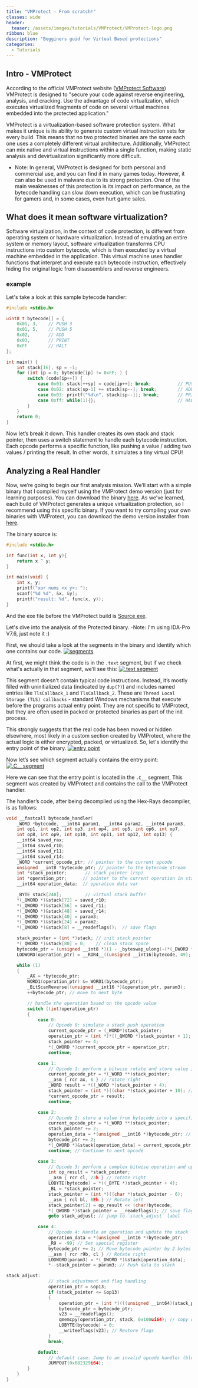```yaml
---
title: "VMProtect - From scratch!"
classes: wide
header:
  teaser: /assets/images/tutorials/VMProtect/VMProtect-logo.png
ribbon: blue
description: "Begginers guid for Virtual Based protections"
categories:
  - Tutorials
---
```

## Intro - VMProtect
According to the official VMProtect website ([VMProtect Software](https://vmpsoft.com/)) VMProtect is designed to "secure your code against reverse engineering, analysis, and cracking. Use the advantage of code virtualization, which executes virtualized fragments of code on several virtual machines embedded into the protected application."

VMProtect is a virtualization-based software protection system. 
What makes it unique is its ability to generate custom virtual instruction sets for every build. 
This means that no two protected binaries are the same each one uses a completely different virtual architecture. 
Additionally, VMProtect can mix native and virtual instructions within a single function, making static analysis and devirtualization significantly more difficult.

- Note: In general, VMProtect is designed for both personal and commercial use, and you can find it in many games today. However, it can also be used in malware due to its strong protection. One of the main weaknesses of this protection is its impact on performance, as the bytecode handling can slow down execution, which can be frustrating for gamers and, in some cases, even hurt game sales.

## What does it mean software virtualization?
Software virtualization, in the context of code protection, is different from operating system or hardware virtualization. 
Instead of emulating an entire system or memory layout, software virtualization transforms CPU instructions into custom bytecode, which is then executed by a virtual machine embedded in the application. 
This virtual machine uses handler functions that interpret and execute each bytecode instruction, effectively hiding the original logic from disassemblers and reverse engineers.

### example
Let's take a look at this sample bytecode handler:
```c
#include <stdio.h>

uint8_t bytecode[] = {
    0x01, 3,    // PUSH 3
    0x01, 5,    // PUSH 5
    0x02,       // ADD
    0x03,       // PRINT
    0xFF        // HALT
};

int main() {
    int stack[16], sp = -1;
    for (int ip = 0; bytecode[ip] != 0xFF; ) {
        switch (code[ip++]) {
            case 0x01: stack[++sp] = code[ip++]; break;          // PUSH
            case 0x02: stack[sp-1] += stack[sp--]; break;        // ADD
            case 0x03: printf("%d\n", stack[sp--]); break;       // PRINT
            case 0xff: while(1){};                               // HALT
        }
    }
    return 0;
}
```
Now let’s break it down. This handler creates its own stack and stack pointer, then uses a switch statement to handle each bytecode instruction. Each opcode performs a specific function, like pushing a value / adding two values / printing the result.
In other words, it simulates a tiny virtual CPU!

## Analyzing a Real Handler
Now, we’re going to begin our first analysis mission. We’ll start with a simple binary that I compiled myself using the VMProtect demo version (just for learning purposes). You can download the binary [here](github.com/4f3rg4n). As we’ve learned, each build of VMProtect generates a unique virtualization protection, so I recommend using this specific binary. If you want to try compiling your own binaries with VMProtect, you can download the demo version installer from [here](https://vmpsoft.com/uploads/VMProtectDemo.exe).

The binary source is:
```c
#include <stdio.h>

int func(int x, int y){
    return x ^ y;
}

int main(void) {
    int x, y;
    printf("xor nums <x y>: ");
    scanf("%d %d", &x, &y);
    printf("result: %d", func(x, y));
}
```
And the exe file before the VMProtect build is [Source exe](github.com/4f3rg4n).

Let's dive into the analysis of the Protected binary.
-Note: I'm using IDA-Pro V7.6, just note it :)

First, we should take a look at the segments in the binary and identify which one contains our code.
[![segments](/assets/images/tutorials/VMProtect/segments.png)](/assets/images/tutorials/VMProtect/segments.png)

At first, we might think the code is in the `.text` segment, but if we check what's actually in that segment, we’ll see this:
[![.text segment](/assets/images/tutorials/VMProtect/.text.png)](/assets/images/tutorials/VMProtect/text.png)

This segment doesn't contain typical code instructions.
Instead, it’s mostly filled with uninitialized data (indicated by `dup(?)`) and includes named entries like `TlsCallback_1` and `TlsCallback_2`. These are `Thread Local Storage (TLS) callbacks` - standard Windows mechanisms that execute before the programs actual entry point. 
They are not specific to VMProtect, but they are often used in packed or protected binaries as part of the init process.

This strongly suggests that the real code has been moved or hidden elsewhere, most likely in a custom section created by VMProtect, where the actual logic is either encrypted, packed, or virtualized.
So, let's identify the entry point of the binary.
[![entry point](/assets/images/tutorials/VMProtect/entry_point.png)](/assets/images/tutorials/VMProtect/entry_point.png)

Now let’s see which segment actually contains the entry point:
[![.C__ segment](/assets/images/tutorials/VMProtect/C__.png)](/assets/images/tutorials/VMProtect/C__.png)

Here we can see that the entry point is located in the `.C__` segment, This segment was created by VMProtect and contains the call to the VMProtect handler.

The handler’s code, after being decompiled using the Hex-Rays decompiler, is as follows:
```c
void __fastcall bytecode_handler(
    _WORD *bytecode, __int64 param1, __int64 param2, __int64 param3,
    int op1, int op2, int op3, int op4, int op5, int op6, int op7,
    int op8, int op9, int op10, int op11, int op12, int op13) {
    __int64 saved_rax;      
    __int64 saved_r10;       
    __int64 saved_r11;    
    __int64 saved_r14;       
    _WORD *current_opcode_ptr; // pointer to the current opcode
    unsigned __int8 *bytecode_ptr; // pointer to the bytecode stream
    int *stack_pointer;       // stack pointer (rsp)
    int *operation_ptr;      // pointer to the current operation in stack
    __int64 operation_data;  // operation data var

    _BYTE stack[248];         // virtual stack buffer
    *(_QWORD *)&stack[72] = saved_r10;
    *(_QWORD *)&stack[56] = saved_r11;
    *(_QWORD *)&stack[48] = saved_r14;
    *(_QWORD *)&stack[40] = param3;
    *(_QWORD *)&stack[24] = param2;
    *(_QWORD *)&stack[8] = __readeflags();  // save flags

    stack_pointer = (int *)stack; // init stack pointer
    *(_QWORD *)&stack[80] = 0;    // clean stack space
    bytecode_ptr = (unsigned __int8 *)(1 - _byteswap_ulong(~(*(_DWORD *)&stack[128] + 1)) - 2);
    LODWORD(operation_ptr) = __ROR4__((unsigned __int16)bytecode, 49); // Rotate bytecode

    while (1)
    {
        _AX = *bytecode_ptr;
        WORD1(operation_ptr) &= WORD1(bytecode_ptr);
        _BitScanReverse((unsigned __int16 *)&operation_ptr, param3);
        ++bytecode_ptr; // move to next byte

        // handle the operation based on the opcode value
        switch ((int)operation_ptr)
        {
            case 0:
                // Opcode 0: simulate a stack push operation
                current_opcode_ptr = (_WORD*)stack_pointer;
                operation_ptr = (int *)*((_QWORD *)stack_pointer + 1); // get next stack value
                stack_pointer += 4; 
                *(_QWORD *)current_opcode_ptr = operation_ptr; 
                continue; 

            case 1:
                // Opcode 1: perform a bitwise rotate and store value in memory
                current_opcode_ptr = *(_WORD **)stack_pointer;
                __asm { rcr ax, 6 } // rotate right
                _WORD result = *((_WORD *)stack_pointer + 4);
                stack_pointer = (int *)((char *)stack_pointer + 10); // move stack pointer
                *current_opcode_ptr = result; 
                continue; 

            case 2:
                // Opcode 2: store a value from bytecode into a specified memory location
                current_opcode_ptr = *(_WORD **)stack_pointer;
                stack_pointer += 2; 
                operation_data = *(unsigned __int16 *)bytecode_ptr; // get data
                bytecode_ptr += 2; 
                *(_QWORD *)&stack[operation_data] = current_opcode_ptr; // store the value at specified location
                continue; // Continue to next opcode

            case 3:
                // Opcode 3: perform a complex bitwise operation and update stack
                int op_result = *stack_pointer;
                __asm { rcr cl, 23h } // rotate right
                LOBYTE(bytecode) = *((_BYTE *)stack_pointer + 4);
                _BL = *stack_pointer;
                stack_pointer = (int *)((char *)stack_pointer - 6);
                __asm { rcl bl, 8Eh } // Rotate left
                stack_pointer[2] = op_result << (char)bytecode;
                *(_QWORD *)stack_pointer = __readeflags(); // save flags
                goto stack_adjust; // jump to `stack_adjust` label

            case 4:
                // Opcode 4: Handle an operation and update the stack
                operation_data = *(unsigned __int16 *)bytecode_ptr;
                _R9 = -99; // Set special register
                bytecode_ptr += 2; // Move bytecode pointer by 2 bytes
                __asm { rcr r9b, cl } // Rotate right
                LODWORD(param3) = *(_DWORD *)&stack[operation_data];
                *--stack_pointer = param3; // Push data to stack

stack_adjust:
                // stack adjustment and flag handling
                operation_ptr = &op13;
                if (stack_pointer <= &op13)
                {
                    operation_ptr = (int *)(((unsigned __int64)(stack_pointer - 32) & 0xFFFFFFFFFFFFFFF0) - 256);
                    bytecode_ptr = bytecode_ptr;
                    v23 = __readeflags();
                    qmemcpy(operation_ptr, stack, 0x100ui64); // copy data from stack
                    LOBYTE(bytecode) = 0;
                    __writeeflags(v23); // Restore flags
                }
                break;

            default:
                // default case: Jump to an invalid opcode handler (block opcodes modifying)
                JUMPOUT(0x682329i64);
        }
    }
}
```



